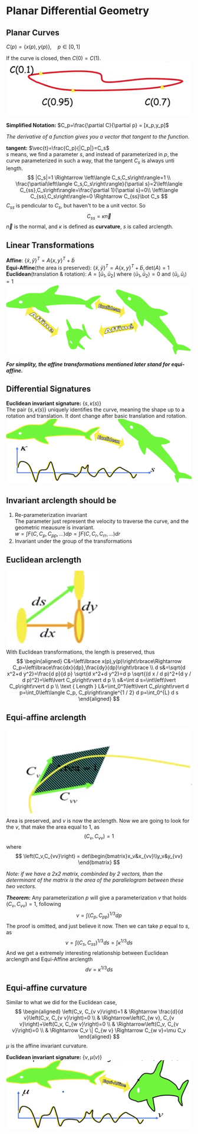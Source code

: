 # Planar Differential Geometry

## Planar Curves
$C(p)=\left\lbrace x(p),y(p)\right\rbrace,\quad p\in\left[0,1\right]$

If the curve is closed, then $C(0)=C(1)$.
![](img/2022-10-28-19-11-17.png)

**Simplified Notation:** $C_p=\frac{\partial C}{\partial p} = [x_p,y_p]$ 

*The derivative of a function gives you a vector that tangent to the function.*  

**tangent:** $\vec{t}=\frac{C_p}{|C_p|}=C_s$  
$s$ means, we find a parameter $s$, and instead of parameterized in $p$, the curve parameterized in such a way, that the tangent $C_s$ is always unti length.  
$$
|C_s|=1 \Rightarrow \left\langle C_s,C_s\right\rangle=1 \\
\frac{\partial\left\langle C_s,C_s\right\rangle}{\partial s}=2\left\langle C_{ss},C_s\right\rangle=\frac{\partial 1}{\partial s}=0\\
\left\langle C_{ss},C_s\right\rangle=0 \Rightarrow C_{ss}\bot C_s
$$
$C_{ss}$ is pendicular to $C_s$, but haven't to be a unit vector. So  
$$
C_{ss} = \kappa\vec{n}
$$
$\vec{n}$ is the normal, and $\kappa$ is defined as **curvature**, $s$ is called arclength.

## Linear Transformations
**Affine**: $\{\tilde{x}, \tilde{y}\}^T=A\{x, y\}^T+\bar{b}$  
**Equi-Affine**(the area is preserved): $\{\tilde{x}, \tilde{y}\}^T=A\{x, y\}^T+\bar{b}, \text{det}(A)=1$  
**Euclidean**(translation & rotation): $A=\left[\bar{u}_1, \bar{u}_2\right\rfloor \text { where }\left\langle\bar{u}_1, \bar{u}_2\right\rangle=0 \text { and }\left\langle\bar{u}_i, \bar{u}_i\right\rangle=1$
![](img/2022-10-28-20-38-52.png)

***For simplity, the affine transformations mentioned later stand for equi-affine.*** 

## Differential Signatures
**Euclidean invariant signature:** $\left\lbrace s,\kappa(s)\right\rbrace$  
The pair $\left\lbrace s,\kappa(s)\right\rbrace$ uniquely identifies the curve, meaning the shape up to a rotation and translation. It dont change after basic translation and rotation.
![](img/2022-10-29-17-32-30.png)

## Invariant arclength should be
1. Re-parameterization invariant  
The parameter just represent the velocity to traverse the curve, and the geometric meausure is invariant.  
$w=\int F\left(C, C_p, C_{p p}, \ldots\right) d p=\int F\left(C, C_r, C_{r r}, \ldots\right) d r$
2. Invariant under the group of the transformations

## Euclidean arclength
![](img/2022-10-29-15-26-10.png)  
With Euclidean transformations, the length is preserved, thus  
$$
\begin{aligned}
C&=\left\lbrace x(p),y(p)\right\rbrace\Rightarrow C_p=\left\lbrace\frac{dx}{dp},\frac{dy}{dp}\right\rbrace \\
d s&=\sqrt{d x^2+d y^2}=\frac{d p}{d p} \sqrt{d x^2+d y^2}=d p \sqrt{(d x / d p)^2+(d y / d p)^2}=\left\lvert C_p\right\rvert d p \\
s&=\int d s=\int\left\lvert C_p\right\rvert d p \\
\text { Length } L&=\int_0^1\left\lvert C_p\right\rvert d p=\int_0\left\langle C_p, C_p\right\rangle^{1 / 2} d p=\int_0^{L} d s
\end{aligned}
$$

## Equi-affine arclength
![](img/2022-10-29-16-32-06.png)  
Area is preserved, and $v$ is now the arclength. Now we are going to look for the $v$, that make the area equal to 1, as  
$$
\left(C_v,C_{vv}\right)=1
$$
where  
$$
\left(C_v,C_{vv}\right) = det\begin{bmatrix}x_v&x_{vv}\\y_v&y_{vv} \end{bmatrix}
$$

*Note: if we have a 2x2 matrix, combinded by 2 vectors, than the determinant of the matrix is the area of the parallelogram between these two vectors.*  

***Theorem:*** Any parameterization $p$ will give a parameterization $v$ that holds $\left(C_v,C_{vv}\right)=1$, following  
$$
v=\int\left(C_p, C_{p p}\right)^{1 / 3} d p
$$
The proof is omitted, and just believe it now. 
Then we can take $p$ equal to $s$, as  
$$
v=\int\left(C_s, C_{s s}\right)^{1 / 3} d s = \int \kappa^{1 / 3} d s
$$
And we get a extremely interesting relationship between Euclidean arclength and Equi-Affine arclength  
$$
dv=\kappa^{1/3}ds
$$

## Equi-affine curvature
Similar to what we did for the Euclidean case,  
$$
\begin{aligned}
\left(C_v, C_{v v}\right)=1 & \Rightarrow \frac{d}{d v}\left(C_v, C_{v v}\right)=0 \\
& \Rightarrow\left(C_{w v}, C_{v v}\right)+\left(C_v, C_{w v}\right)=0 \\
& \Rightarrow\left(C_v, C_{v v}\right)=0 \\
& \Rightarrow C_v \| C_{w v} \Rightarrow C_{w v}=\mu C_v
\end{aligned}
$$
$\mu$ is the affine invariant curvature.  

**Euclidean invariant signature:** $\left\lbrace v,\mu(v)\right\rbrace$  
![](img/2022-10-29-17-26-57.png)
